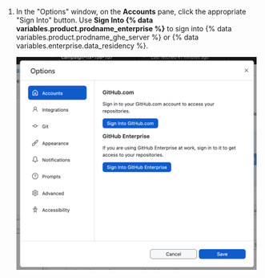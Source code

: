 1. In the "Options" window, on the **Accounts** pane, click the appropriate "Sign Into" button. Use **Sign Into {% data variables.product.prodname_enterprise %}** to sign into {% data variables.product.prodname_ghe_server %} or {% data variables.enterprise.data_residency %}.

   ![Screenshot of the "Accounts" pane in the "Options" window. Blue buttons labeled "Sign Into GitHub.com" and "Sign Into GitHub Enterprise" are shown.](/assets/images/help/desktop/windows-sign-in-github.png)
